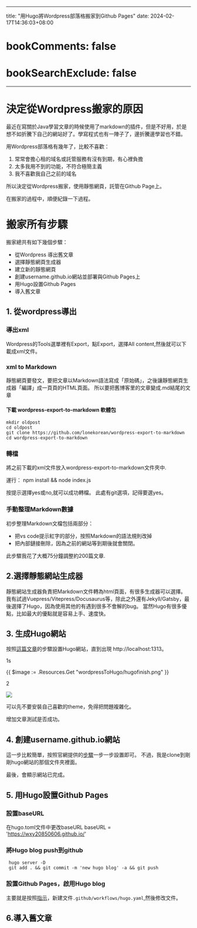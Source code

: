 
---
title: "用Hugo將Wordpress部落格搬家到Github Pages"
date: 2024-02-17T14:36:03+08:00
# bookComments: false
# bookSearchExclude: false
---

# 決定從Wordpress搬家的原因

最近在寫關於Java學習文章的時候使用了markdown的插件，但是不好用，於是想不如折騰下自己的網站好了。學寫程式也有一陣子了，邊折騰邊學習也不錯。

用Wordpress部落格有幾年了，比較不喜歡：
1. 常常會擔心租的域名或託管服務有沒有到期，有心裡負擔
2. 太多我用不到的功能，不符合極簡主義
3. 我不喜歡我自己之前的域名

所以決定從Wordpress搬家，使用靜態網頁，託管在Github Page上。

在搬家的過程中，順便紀錄一下過程。

# 搬家所有步驟
搬家總共有如下幾個步驟：
- 從Wordpress 導出舊文章
- 選擇靜態網頁生成器
- 建立新的靜態網頁
- 創建username.github.io網站並部署與Github Pages上
- 用Hugo設置Github Pages
- 導入舊文章

## 1. 從wordpress導出

### 導出xml

Wordpress的Tools選單裡有Export，點Export，選擇All content,然後就可以下載成xml文件。

### xml to Markdown

靜態網頁要發文，要把文章以Markdown語法寫成「原始碼」，之後讓靜態網頁生成器「編譯」成一頁頁的HTML頁面。
所以要把舊博客里的文章變成.md結尾的文章

  #### 下載 wordpress-export-to-markdown 軟體包
    mkdir oldpost  
    cd oldpost
    git clone https://github.com/lonekorean/wordpress-export-to-markdown
    cd wordpress-export-to-markdown

### 轉檔

將之前下載的xml文件放入wordpress-export-to-markdown文件夾中.

運行：
      npm install && node index.js 

按提示選擇yes或no,就可以成功轉檔。
此處有git選項，記得要選yes。

### 手動整理Markdown數據

初步整理Markdown文檔包括兩部分：
- 把vs code提示紅字的部分，按照Markdown的語法規則改掉
- 把內部鏈接刪除，因為之前的網站等到期後就會關閉。

此步驟我花了大概75分鐘調整約200篇文章.


## 2.選擇靜態網站生成器

靜態網站生成器負責把Markdown文件轉為html頁面，有很多生成器可以選擇。
我有試過Vuepress/Vitepress/Docusaurus等，除此之外還有Jekyll/Gatsby，最後選擇了Hugo，因為使用其他的有遇到很多不會解的bug。
當然Hugo有很多優點，比如最大的優點就是容易上手、速度快。


## 3. 生成Hugo網站

按照[這篇文章](https://ivonblog.com/posts/build-a-website-with-hugo/)的步驟設置Hugo網站，直到出現
http://localhost:1313。

1s

{{ $image := .Resources.Get "wordpressToHugo/hugofinish.png" }}

2 

![](wordpressToHugo/hugonewsite.png)


可以先不要安裝自己喜歡的theme，免得把問題複雜化。

增加文章測試是否成功。

## 4. 創建username.github.io網站

這一步比較簡單，按照官網提供的[步驟](https://pages.github.com)一步一步設置即可。
不過，我是clone到剛剛hugo網站的那個文件夾裡面。

最後，會顯示網站已完成。

## 5. 用Hugo設置Github Pages

### 設置baseURL
在hugo.toml文件中更改baseURL
    baseURL = 'https://wxy20850606.github.io/' 
    
### 將Hugo blog push到github
     hugo server -D
     git add . && git commit -m 'new hugo blog' -a && git push

### 設置Github Pages，啟用Hugo blog
主要就是按照[指示](https://gohugo.io/hosting-and-deployment/hosting-on-github/)，新建文件``.github/workflows/hugo.yaml``,然後修改文件。

## 6.導入舊文章

